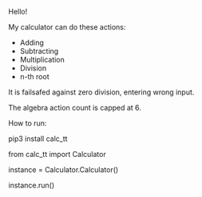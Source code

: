 Hello!

My calculator can do these actions:
* Adding
* Subtracting
* Multiplication
* Division
* n-th root

It is failsafed against zero division, entering wrong input.

The algebra action count is capped at 6.

How to run:

pip3 install calc_tt

from calc_tt import Calculator

instance = Calculator.Calculator()

instance.run()